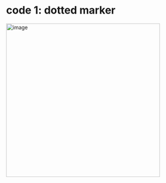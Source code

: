 # code 1: dotted marker
<img width="416" alt="image" src="https://github.com/user-attachments/assets/996cb434-0787-4787-96e1-1868ef49cf36" />
